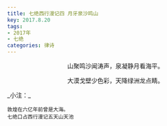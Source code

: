 ```yaml
---
title: 七绝西行漫记四 月牙泉沙鸣山
key: 2017.8.20
tags: 
- 2017年 
- 七绝
categories: 律诗
---
```


<p align="center">山聚鸣沙闻涛声，泉凝静月看海平。
</p>
<p align="center">大漠戈壁少色彩，天降绿洲龙点睛。
</p>
_小注：_

```
敦煌在六亿年前曾是大海。
七绝口占西行漫记五天山天池
```